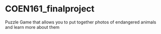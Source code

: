 # COEN161_finalproject
Puzzle Game that allows you to put together photos of endangered animals and learn more about them
